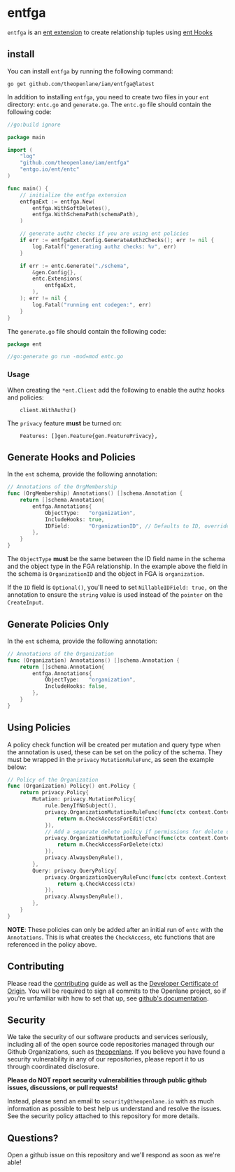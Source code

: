 # entfga

`entfga` is an [ent extension](https://entgo.io/docs/extensions/) to create relationship tuples using [ent Hooks](https://entgo.io/docs/hooks/)

## install

You can install `entfga` by running the following command:

```shell
go get github.com/theopenlane/iam/entfga@latest
```

In addition to installing `entfga`, you need to create two files in your `ent` directory: `entc.go` and `generate.go`.
The `entc.go` file should contain the following code:

```go
//go:build ignore

package main

import (
	"log"
	"github.com/theopenlane/iam/entfga"
	"entgo.io/ent/entc"
)

func main() {
	// initialize the entfga extension
	entfgaExt := entfga.New(
		entfga.WithSoftDeletes(),
		entfga.WithSchemaPath(schemaPath),
	)

	// generate authz checks if you are using ent policies
	if err := entfgaExt.Config.GenerateAuthzChecks(); err != nil {
		log.Fatalf("generating authz checks: %v", err)
	}

	if err := entc.Generate("./schema",
		&gen.Config{},
		entc.Extensions(
            entfgaExt,
		),
	); err != nil {
		log.Fatal("running ent codegen:", err)
	}
}
```

The `generate.go` file should contain the following code:

```go
package ent

//go:generate go run -mod=mod entc.go
```

### Usage

When creating the `*ent.Client` add the following to enable the authz hooks and policies:

```
	client.WithAuthz()
```

The `privacy` feature **must** be turned on:

```
	Features: []gen.Feature{gen.FeaturePrivacy},
```

## Generate Hooks and Policies

In the `ent` schema, provide the following annotation:

```go
// Annotations of the OrgMembership
func (OrgMembership) Annotations() []schema.Annotation {
	return []schema.Annotation{
		entfga.Annotations{
			ObjectType:   "organization",
			IncludeHooks: true,
			IDField:      "OrganizationID", // Defaults to ID, override to object ID field
		},
	}
}
```

The `ObjectType` **must** be the same between the ID field name in the schema and the object type in the FGA relationship. In the example above
the field in the schema is `OrganizationID` and the object in FGA is `organization`.

If the `ID` field is `Optional()`, you'll need to set `NillableIDField: true,` on the annotation to ensure the `string` value is used instead of the `pointer` on the `CreateInput`.


## Generate Policies Only

In the `ent` schema, provide the following annotation:

```go
// Annotations of the Organization
func (Organization) Annotations() []schema.Annotation {
	return []schema.Annotation{
		entfga.Annotations{
			ObjectType:   "organization",
			IncludeHooks: false,
		},
	}
}
```

## Using Policies

A policy check function will be created per mutation and query type when the annotation is used, these can be set on the policy of the schema.
They must be wrapped in the `privacy` `MutationRuleFunc`, as seen the example below:

```go
// Policy of the Organization
func (Organization) Policy() ent.Policy {
	return privacy.Policy{
		Mutation: privacy.MutationPolicy{
			rule.DenyIfNoSubject(),
			privacy.OrganizationMutationRuleFunc(func(ctx context.Context, m *generated.OrganizationMutation) error {
				return m.CheckAccessForEdit(ctx)
			}),
			// Add a separate delete policy if permissions for delete of the object differ from normal edit permissions
			privacy.OrganizationMutationRuleFunc(func(ctx context.Context, m *generated.OrganizationMutation) error {
				return m.CheckAccessForDelete(ctx)
			}),
			privacy.AlwaysDenyRule(),
		},
		Query: privacy.QueryPolicy{
			privacy.OrganizationQueryRuleFunc(func(ctx context.Context, q *generated.OrganizationQuery) error {
				return q.CheckAccess(ctx)
			}),
			privacy.AlwaysDenyRule(),
		},
	}
}
```

**NOTE**: These policies can only be added after an initial run of `entc` with the `Annotations`. This is what creates the `CheckAccess`, etc functions that are referenced in the policy above.

## Contributing

Please read the [contributing](.github/CONTRIBUTING.md) guide as well as the [Developer Certificate of Origin](https://developercertificate.org/). You will be required to sign all commits to the Openlane project, so if you're unfamiliar with how to set that up, see [github's documentation](https://docs.github.com/en/authentication/managing-commit-signature-verification/about-commit-signature-verification).

## Security

We take the security of our software products and services seriously, including all of the open source code repositories managed through our Github Organizations, such as [theopenlane](https://github.com/theopenlane). If you believe you have found a security vulnerability in any of our repositories, please report it to us through coordinated disclosure.

**Please do NOT report security vulnerabilities through public github issues, discussions, or pull requests!**

Instead, please send an email to `security@theopenlane.io` with as much information as possible to best help us understand and resolve the issues. See the security policy attached to this repository for more details.

## Questions?

Open a github issue on this repository and we'll respond as soon as we're able!
